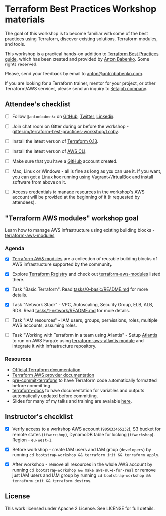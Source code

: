 # Terraform Best Practices Workshop materials

The goal of this workshop is to become familiar with some of the best practices using Terraform, discover existing solutions, Terraform modules, and tools.

This workshop is a practical hands-on addition to [Terraform Best Practices guide](https://www.terraform-best-practices.com/), which has been created and provided by [Anton Babenko](https://github.co/antonbabenko). Some rights reserved.

Please, send your feedback by email to [anton@antonbabenko.com](mailto:anton@antonbabenko.com).

If you are looking for a Terraform trainer, mentor for your project, or other Terraform/AWS services, please send an inquiry to [Betajob company](https://www.betajob.com/).


## Attendee's checklist

- [ ] Follow `@antonbabenko` on [GitHub](https://github.com/antonbabenko), [Twitter](https://twitter.com/antonbabenko), [Linkedin](https://linkedin.com/in/antonbabenko).
- [ ] Join chat room on Gitter during or before the workshop - [gitter.im/terraform-best-practices-workshop/Lobby](https://gitter.im/terraform-best-practices-workshop/Lobby).
- [ ] Install the latest version of [Terraform 0.13](https://learn.hashicorp.com/tutorials/terraform/install-cli).
- [ ] Install the latest version of [AWS CLI](https://docs.aws.amazon.com/cli/latest/userguide/installing.html).
- [ ] Make sure that you have a [GitHub](https://github.com/) account created.
- [ ] Mac, Linux or Windows - all is fine as long as you can use it. If you want, you can get a Linux box running using Vagrant+VirtualBox and install software from above on it.
- [ ] Access credentials to manage resources in the workshop's AWS account will be provided at the beginning of it (if requested by attendees).


## "Terraform AWS modules" workshop goal

Learn how to manage AWS infrastructure using existing building blocks - [terraform-aws-modules](https://github.com/terraform-aws-modules).


### Agenda

- [x] [Terraform AWS modules](https://github.com/terraform-aws-modules) are a collection of reusable building blocks of AWS infrastructure supported by the community.
- [x] Explore [Terraform Registry](https://registry.terraform.io) and check out [terraform-aws-modules](https://registry.terraform.io/modules/terraform-aws-modules) listed there.
- [x] Task "Basic Terraform". Read [tasks/0-basic/README.md](https://github.com/antonbabenko/terraform-best-practices-workshop/blob/master/tasks/0-basic/README.md) for more details.
- [x] Task "Network Stack" - VPC, Autoscaling, Security Group, ELB, ALB, RDS. Read [tasks/1-network/README.md](https://github.com/antonbabenko/terraform-best-practices-workshop/blob/master/tasks/1-network/README.md) for more details.
- [ ] Task "IAM resources" - IAM users, groups, permissions, roles, multiple AWS accounts, assuming roles.
- [ ] Task "Working with Terraform in a team using Atlantis" - Setup [Atlantis](https://runatlantis.io) to run on AWS Fargate using [terraform-aws-atlantis module](https://github.com/terraform-aws-modules/terraform-aws-atlantis) and integrate it with infrastructure repository.


### Resources

* [Official Terraform documentation](https://www.terraform.io/docs/index.html)
* [Terraform AWS provider documentation](https://www.terraform.io/docs/providers/aws/index.html)
* [pre-commit-terraform](https://github.com/antonbabenko/pre-commit-terraform) to have Terraform code automatically formatted before committing.
* [terraform-docs](https://github.com/segmentio/terraform-docs) to have documentation for variables and outputs automatically updated before committing.
* Slides for many of my talks and training are available [here](https://www.slideshare.net/AntonBabenko/).


## Instructor's checklist

 - [x] Verify access to a workshop AWS account (`905033465232`), S3 bucket for remote states (`tfworkshop`), DynamoDB table for locking (`tfworkshop`). Region - `eu-west-1`.
 - [x] Before workshop - create IAM users and IAM group (`developers`) by running `cd bootstrap-workshop && terraform init && terraform apply`.
 - [x] After workshop - remove all resources in the whole AWS account by running `cd bootstrap-workshop && make aws-nuke-for-real` or remove just IAM users and IAM group by running `cd bootstrap-workshop && terraform init && terraform destroy`.


## License

This work licensed under Apache 2 License. See LICENSE for full details.

